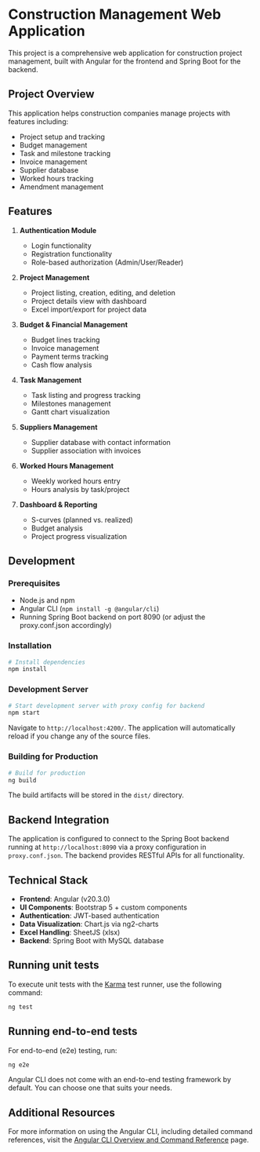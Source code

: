 # Construction Management Web Application

This project is a comprehensive web application for construction project management, built with Angular for the frontend and Spring Boot for the backend.

## Project Overview

This application helps construction companies manage projects with features including:
- Project setup and tracking
- Budget management
- Task and milestone tracking
- Invoice management
- Supplier database
- Worked hours tracking
- Amendment management

## Features

1. **Authentication Module**
   - Login functionality
   - Registration functionality
   - Role-based authorization (Admin/User/Reader)

2. **Project Management**
   - Project listing, creation, editing, and deletion
   - Project details view with dashboard
   - Excel import/export for project data

3. **Budget & Financial Management**
   - Budget lines tracking
   - Invoice management
   - Payment terms tracking
   - Cash flow analysis

4. **Task Management**
   - Task listing and progress tracking
   - Milestones management
   - Gantt chart visualization

5. **Suppliers Management**
   - Supplier database with contact information
   - Supplier association with invoices

6. **Worked Hours Management**
   - Weekly worked hours entry
   - Hours analysis by task/project

7. **Dashboard & Reporting**
   - S-curves (planned vs. realized)
   - Budget analysis
   - Project progress visualization

## Development

### Prerequisites
- Node.js and npm
- Angular CLI (`npm install -g @angular/cli`)
- Running Spring Boot backend on port 8090 (or adjust the proxy.conf.json accordingly)

### Installation

```bash
# Install dependencies
npm install
```

### Development Server

```bash
# Start development server with proxy config for backend
npm start
```

Navigate to `http://localhost:4200/`. The application will automatically reload if you change any of the source files.

### Building for Production

```bash
# Build for production
ng build
```

The build artifacts will be stored in the `dist/` directory.

## Backend Integration

The application is configured to connect to the Spring Boot backend running at `http://localhost:8090` via a proxy configuration in `proxy.conf.json`. The backend provides RESTful APIs for all functionality.

## Technical Stack

- **Frontend**: Angular (v20.3.0)
- **UI Components**: Bootstrap 5 + custom components
- **Authentication**: JWT-based authentication
- **Data Visualization**: Chart.js via ng2-charts
- **Excel Handling**: SheetJS (xlsx)
- **Backend**: Spring Boot with MySQL database

## Running unit tests

To execute unit tests with the [Karma](https://karma-runner.github.io) test runner, use the following command:

```bash
ng test
```

## Running end-to-end tests

For end-to-end (e2e) testing, run:

```bash
ng e2e
```

Angular CLI does not come with an end-to-end testing framework by default. You can choose one that suits your needs.

## Additional Resources

For more information on using the Angular CLI, including detailed command references, visit the [Angular CLI Overview and Command Reference](https://angular.dev/tools/cli) page.
